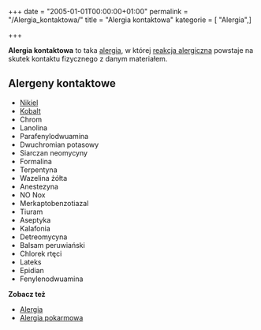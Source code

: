 +++
date = "2005-01-01T00:00:00+01:00"
permalink = "/Alergia_kontaktowa/"
title = "Alergia kontaktowa"
kategorie = [ "Alergia",]

+++

**Alergia kontaktowa** to taka [alergia](/atopedia/Alergia "wikilink"), w której [reakcja alergiczna](/atopedia/Reakcja_alergiczna "wikilink") powstaje na skutek kontaktu fizycznego z danym materiałem.

Alergeny kontaktowe
-------------------

-   [Nikiel](/atopedia/Nikiel "wikilink")
-   [Kobalt](/atopedia/Kobalt "wikilink")
-   Chrom
-   Lanolina
-   Parafenylodwuamina
-   Dwuchromian potasowy
-   Siarczan neomycyny
-   Formalina
-   Terpentyna
-   Wazelina żółta
-   Anestezyna
-   NO Nox
-   Merkaptobenzotiazal
-   Tiuram
-   Aseptyka
-   Kalafonia
-   Detreomycyna
-   Balsam peruwiański
-   Chlorek rtęci
-   Lateks
-   Epidian
-   Fenylenodwuamina

**Zobacz też**

-   [Alergia](/atopedia/Alergia "wikilink")
-   [Alergia pokarmowa](/atopedia/Alergia_pokarmowa "wikilink")
